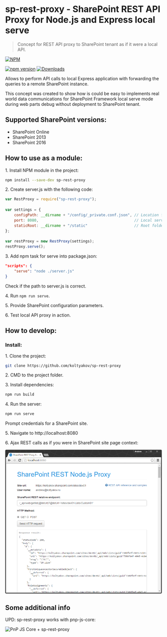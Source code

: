# sp-rest-proxy - SharePoint REST API Proxy for Node.js and Express local serve

> Concept for REST API proxy to SharePoint tenant as if it were a local API.

[![NPM](https://nodei.co/npm/sp-rest-proxy.png?mini=true&downloads=true&downloadRank=true&stars=true)](https://nodei.co/npm/sp-rest-proxy/)

[![npm version](https://badge.fury.io/js/sp-rest-proxy.svg)](https://badge.fury.io/js/sp-rest-proxy)
[![Downloads](https://img.shields.io/npm/dm/sp-rest-proxy.svg)](https://www.npmjs.com/package/sp-rest-proxy)

Allows to perform API calls to local Express application with forwarding the queries to a remote SharePoint instance.

This concept was created to show how is could be easy to implements real world data communications for SharePoint Framework local serve mode during web parts debug without deployment to SharePoint tenant.

## Supported SharePoint versions:
- SharePoint Online
- SharePoint 2013
- SharePoint 2016

## How to use as a module:

1\. Install NPM module in the project:

```bash
npm install --save-dev sp-rest-proxy
```

2\. Create server.js with the following code:

```javascript
var RestProxy = require("sp-rest-proxy");

var settings = {
    configPath: __dirname + "/config/_private.conf.json", // Location for SharePoint instance mapping and credentials
    port: 8080,                                           // Local server port
    staticRoot: __dirname + "/static"                     // Root folder for static content
};

var restProxy = new RestProxy(settings);
restProxy.serve();
```

3\. Add npm task for serve into package.json:

```json
"scripts": {
    "serve": "node ./server.js"
}
```

Check if the path to server.js is correct.

4\. Run `npm run serve`.

5\. Provide SharePoint configuration parameters.

6\. Test local API proxy in action.

## How to develop:

### Install:

1\. Clone the project:

```bash
git clone https://github.com/koltyakov/sp-rest-proxy
```

2\. CMD to the project folder.

3\. Install dependencies:

```bash
npm run build
```

4\. Run the server:

```bash
npm run serve
```

Prompt credentials for a SharePoint site.

5\. Navigate to http://localhost:8080

6\. Ajax REST calls as if you were in SharePoint site page context:

![REST Client Example](./docs/img/client-example.png)

## Some additional info

UPD: sp-rest-proxy works with pnp-js-core:

![PnP JS Core + sp-rest-proxy](http://koltyakov.ru/images/pnp-sp-rest-proxy.png)